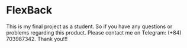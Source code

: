 # FlexBack
This is my final project as a student. So if you have any questions or problems regarding this product. Please contact me on Telegram: (+84) 703987342. 
Thank you!!!

